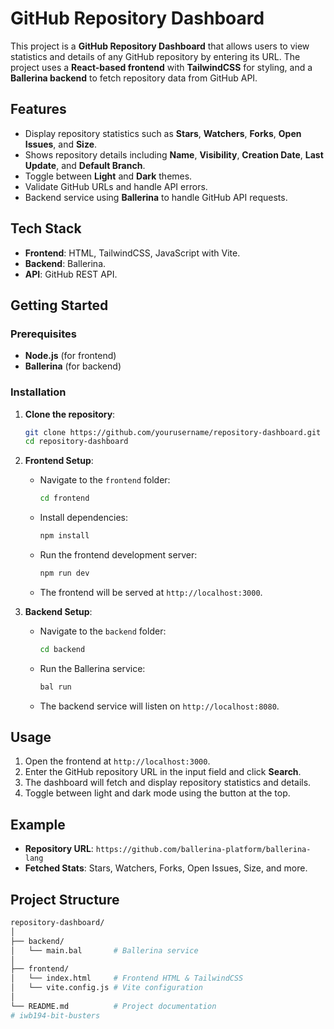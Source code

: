 # GitHub Repository Dashboard

This project is a **GitHub Repository Dashboard** that allows users to view statistics and details of any GitHub repository by entering its URL. The project uses a **React-based frontend** with **TailwindCSS** for styling, and a **Ballerina backend** to fetch repository data from GitHub API.

## Features

- Display repository statistics such as **Stars**, **Watchers**, **Forks**, **Open Issues**, and **Size**.
- Shows repository details including **Name**, **Visibility**, **Creation Date**, **Last Update**, and **Default Branch**.
- Toggle between **Light** and **Dark** themes.
- Validate GitHub URLs and handle API errors.
- Backend service using **Ballerina** to handle GitHub API requests.

## Tech Stack

- **Frontend**: HTML, TailwindCSS, JavaScript with Vite.
- **Backend**: Ballerina.
- **API**: GitHub REST API.

## Getting Started

### Prerequisites

- **Node.js** (for frontend)
- **Ballerina** (for backend)

### Installation

1. **Clone the repository**:
    ```bash
    git clone https://github.com/yourusername/repository-dashboard.git
    cd repository-dashboard
    ```

2. **Frontend Setup**:
    - Navigate to the `frontend` folder:
        ```bash
        cd frontend
        ```
    - Install dependencies:
        ```bash
        npm install
        ```
    - Run the frontend development server:
        ```bash
        npm run dev
        ```
    - The frontend will be served at `http://localhost:3000`.

3. **Backend Setup**:
    - Navigate to the `backend` folder:
        ```bash
        cd backend
        ```
    - Run the Ballerina service:
        ```bash
        bal run
        ```
    - The backend service will listen on `http://localhost:8080`.

## Usage

1. Open the frontend at `http://localhost:3000`.
2. Enter the GitHub repository URL in the input field and click **Search**.
3. The dashboard will fetch and display repository statistics and details.
4. Toggle between light and dark mode using the button at the top.

## Example

- **Repository URL**: `https://github.com/ballerina-platform/ballerina-lang`
- **Fetched Stats**: Stars, Watchers, Forks, Open Issues, Size, and more.

## Project Structure

```bash
repository-dashboard/
│
├── backend/
│   └── main.bal       # Ballerina service
│
├── frontend/
│   └── index.html     # Frontend HTML & TailwindCSS
│   └── vite.config.js # Vite configuration
│
└── README.md          # Project documentation
#   i w b 1 9 4 - b i t - b u s t e r s  
 